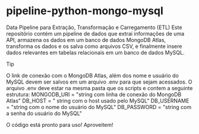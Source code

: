 # pipeline-python-mongo-mysql

Data Pipeline para Extração, Transformação e Carregamento (ETL)
Este repositório contém um pipeline de dados que extrai informações de uma API, armazena os dados em um banco de dados MongoDB Atlas, transforma os dados e os salva como arquivos CSV, e finalmente insere dados relevantes em tabelas relacionais em um banco de dados MySQL.

> [!TIP]
> O link de conexão com o MongoDB Atlas, além dos nome e usuário do MySQL devem ser salvos em um arquivo .env para que sejam acessados. O arquivo .env deve estar na mesma pasta que os scripts e contem a seguinte estrutura:
>MONGODB_URI = "string com linha de conexão do MongoDB Atlas"
>DB_HOST = " string com o host usado pelo MySQL"
>DB_USERNAME = "string com o nome do usuário do MySQL"
>DB_PASSWORD = "string com a senha do usuário do MySQL"

O código está pronto para uso! Aproveitem!
